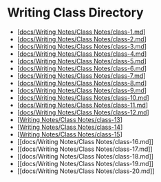 # Writing Class Directory
- [[docs/Writing Notes/Class Notes/class-1.md]]
- [[docs/Writing Notes/Class Notes/class-2.md]]
- [[docs/Writing Notes/Class Notes/class-3.md]]
- [[docs/Writing Notes/Class Notes/class-4.md]]
- [[docs/Writing Notes/Class Notes/class-5.md]]
- [[docs/Writing Notes/Class Notes/class-6.md]]
- [[docs/Writing Notes/Class Notes/class-7.md]]
- [[docs/Writing Notes/Class Notes/class-8.md]]
- [[docs/Writing Notes/Class Notes/class-9.md]]
- [[docs/Writing Notes/Class Notes/class-10.md]]
- [[docs/Writing Notes/Class Notes/class-11.md]]
- [[docs/Writing Notes/Class Notes/class-12.md]]
- [[Writing Notes/Class Notes/class-13]]
- [[Writing Notes/Class Notes/class-14]]
- [[Writing Notes/Class Notes/class-15]]
- [[docs/Writing Notes/Class Notes/class-16.md]]
- [[docs/Writing Notes/Class Notes/class-17.md]]
- [[docs/Writing Notes/Class Notes/class-18.md]]
- [[docs/Writing Notes/Class Notes/class-19.md]]
- [[docs/Writing Notes/Class Notes/class-20.md]]




[//begin]: # "Autogenerated link references for markdown compatibility"
[docs/Writing Notes/Class Notes/class-1.md]: class-1.md "Lesson 1"
[docs/Writing Notes/Class Notes/class-2.md]: class-2.md "Lesson 2"
[docs/Writing Notes/Class Notes/class-3.md]: class-3.md "Lesson 3"
[docs/Writing Notes/Class Notes/class-4.md]: class-4.md "Lesson 4"
[docs/Writing Notes/Class Notes/class-5.md]: class-5.md "Lesson 5"
[docs/Writing Notes/Class Notes/class-6.md]: class-6.md "Lesson 6"
[docs/Writing Notes/Class Notes/class-7.md]: class-7.md "Lesson 7"
[docs/Writing Notes/Class Notes/class-8.md]: class-8.md "Lesson 8"
[docs/Writing Notes/Class Notes/class-9.md]: class-9.md "Lesson 9"
[docs/Writing Notes/Class Notes/class-10.md]: class-10.md "Lesson 10"
[docs/Writing Notes/Class Notes/class-11.md]: class-11.md "Lesson 13"
[docs/Writing Notes/Class Notes/class-12.md]: class-12.md "Lesson 12"
[Writing Notes/Class Notes/class-13]: class-13.md "Lesson 13"
[Writing Notes/Class Notes/class-14]: class-14.md "Lesson 14"
[Writing Notes/Class Notes/class-15]: class-15.md "Lesson 15"
[//end]: # "Autogenerated link references"
